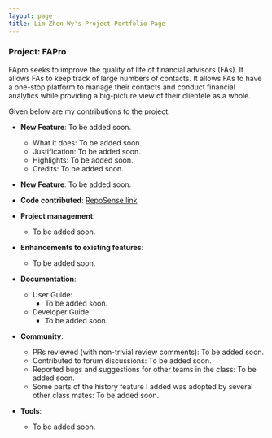 ```yaml
---
layout: page
title: Lim Zhen Wy's Project Portfolio Page
---
```


### Project: FAPro

FApro seeks to improve the quality of life of financial advisors (FAs). It allows FAs to keep track of large numbers of contacts. It allows FAs to have a one-stop platform to manage their contacts and conduct financial analytics while providing a big-picture view of their clientele as a whole.

Given below are my contributions to the project.

* **New Feature**: To be added soon.
  * What it does: To be added soon.
  * Justification: To be added soon.
  * Highlights: To be added soon.
  * Credits: To be added soon.

* **New Feature**: To be added soon.

* **Code contributed**: [RepoSense link](https://nus-cs2103-ay2324s1.github.io/tp-dashboard/?search=limzhenwy&sort=groupTitle&sortWithin=title&timeframe=commit&mergegroup=&groupSelect=groupByRepos&breakdown=true&checkedFileTypes=docs~functional-code~test-code&since=2023-09-22)

* **Project management**: 
  * To be added soon.

* **Enhancements to existing features**:
  * To be added soon.

* **Documentation**:
  * User Guide:
    * To be added soon.
  * Developer Guide:
    * To be added soon.

* **Community**:
  * PRs reviewed (with non-trivial review comments): To be added soon.
  * Contributed to forum discussions: To be added soon.
  * Reported bugs and suggestions for other teams in the class: To be added soon. 
  * Some parts of the history feature I added was adopted by several other class mates: To be added soon.

* **Tools**:
  * To be added soon.
